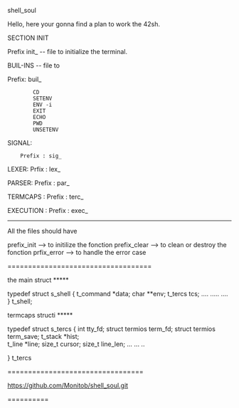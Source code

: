 shell_soul

Hello, here your gonna find a plan to work the 42sh.

SECTION INIT

Prefix init_ -- file to initialize the terminal.

BUIL-INS -- file to 

Prefix:  buil_

			CD 
			SETENV
			ENV -i
			EXIT
			ECHO
			PWD
			UNSETENV

SIGNAL:
		
		Prefix : sig_

LEXER:
		Prfix : lex_

PARSER:
		Prefix : par_

TERMCAPS :
		Prefix : terc_

EXECUTION :
		Prefix : exec_

***********************


All the files should have

prefix_init  --> to initilize the fonction
prefix_clear --> to clean or destroy the fonction
prfix_error  --> to handle the error case

===================================


the main struct  *****


typedef struct		s_shell
{
	t_command		*data;
	char			**env;
	t_tercs			tcs;
	....
	.....
	....
}					t_shell;

termcaps structi *****

typedef struct 		s_tercs
{
	int				tty_fd;
	struct termios	term_fd;
	struct termios	term_save;
	t_stack			*hist;	
	t_line			*line;
	size_t			cursor;
	size_t			line_len;
	...
	...
	..

}					t_tercs



=================================

https://github.com/Monitob/shell_soul.git

==========


